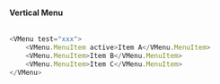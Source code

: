 #### Vertical Menu

```js

<VMenu test="xxx">
	<VMenu.MenuItem active>Item A</VMenu.MenuItem>
	<VMenu.MenuItem>Item B</VMenu.MenuItem>
	<VMenu.MenuItem>Item C</VMenu.MenuItem>
</VMenu>
```
